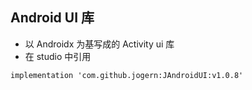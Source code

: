 ## Android UI 库

* 以 Androidx 为基写成的 Activity ui 库
* 在 studio 中引用

~~~
implementation 'com.github.jogern:JAndroidUI:v1.0.8'
~~~